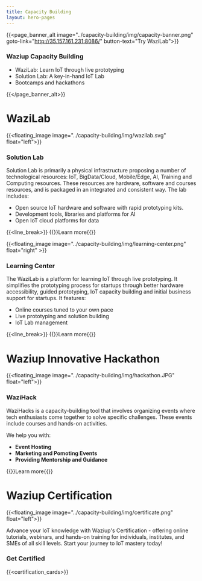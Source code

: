 ```yaml
---
title: Capacity Building
layout: hero-pages
---
```


{{<page_banner_alt  image="../capacity-building/img/capacity-banner.png" goto-link="http://35.157.161.231:8086/" button-text="Try WaziLab">}}

### Waziup Capacity Building

- WaziLab: Learn IoT through live prototyping 
- Solution Lab: A key-in-hand IoT Lab
- Bootcamps and hackathons

{{</page_banner_alt>}}


WaziLab
=======

{{<floating_image image="../capacity-building/img/wazilab.svg" float="left">}}

### Solution Lab

Solution Lab is primarily a physical infrastructure proposing a number of technological resources: IoT, BigData/Cloud, Mobile/Edge, AI, Training and Computing resources. These resources are hardware, software and courses resources, and is packaged in an integrated and consistent way. The lab includes:

- Open source IoT hardware and software with rapid prototyping kits.
- Development tools, libraries and platforms for AI
- Open IoT cloud platforms for data 

{{<line_break>}}
{{<button-learn-more link="/capacity-building/solution-lab"  color="blm-orange">}}Learn more{{</button-learn-more>}} 


{{<floating_image image="../capacity-building/img/learning-center.png" float="right" >}}

### Learning Center

The WaziLab is a platform for learning IoT through live prototyping. It simplifies the prototyping process for startups through better hardware accessibility, guided prototyping, IoT capacity building and initial business support for startups. It features:

- Online courses tuned to your own pace
- Live prototyping and solution building
- IoT Lab management

{{<line_break>}}
{{<button-learn-more link="/capacity-building/learning-center"  color="blm-orange">}}Learn more{{</button-learn-more>}} 

Waziup Innovative Hackathon
===========================

{{<floating_image image="../capacity-building/img/hackathon.JPG" float="left">}}

### WaziHack

WaziHacks is a capacity-building tool that involves organizing events where tech enthusiasts come together to solve specific challenges. These events include courses and hands-on activities.

We help you with:

- **Event Hosting**
- **Marketing and Pomoting Events** 
- **Providing Mentorship and Guidance**

{{<button-learn-more link="/capacity-building/wazihack" color="blm-orange" >}}Learn more{{</button-learn-more>}} 

Waziup Certification
====================


{{<floating_image image="../capacity-building/img/certificate.png" float="left">}}


Advance your IoT knowledge with Waziup's Certification - offering online tutorials, webinars, and hands-on training for individuals, institutes, and SMEs of all skill levels. Start your journey to IoT mastery today!

### Get Certified

{{<certification_cards>}}

